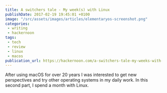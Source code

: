 ```yaml
---
title: A switchers tale - My week(s) with Linux
publishDate: 2017-02-19 19:45:01 +0100
image: "/src/assets/images/articles/elementaryos-screenshot.png"
categories:
 - writing
 - hackernoon
tags:
 - tech
 - review
 - linux
 - macos
publication_url: https://hackernoon.com/a-switchers-tale-my-weeks-with-linux-deededb3b635#.l8uob6tn4
---
```


After using macOS for over 20 years I was interested to get new perspectives and try other operating systems in my daily work. In this second part, I spend a month with Linux.
